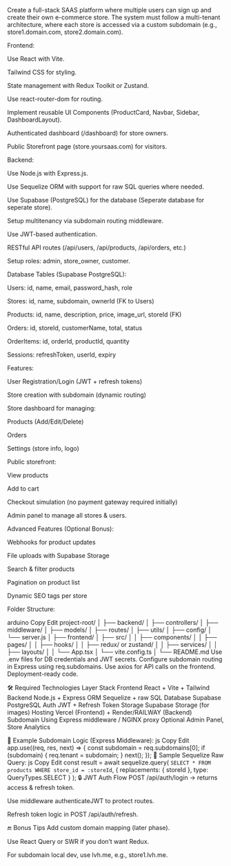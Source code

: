 Create a full-stack SAAS platform where multiple users can sign up and create their own e-commerce store. The system must follow a multi-tenant architecture, where each store is accessed via a custom subdomain (e.g., store1.domain.com, store2.domain.com).

Frontend:

Use React with Vite.

Tailwind CSS for styling.

State management with Redux Toolkit or Zustand.

Use react-router-dom for routing.

Implement reusable UI Components (ProductCard, Navbar, Sidebar, DashboardLayout).

Authenticated dashboard (/dashboard) for store owners.

Public Storefront page (store.yoursaas.com) for visitors.

Backend:

Use Node.js with Express.js.

Use Sequelize ORM with support for raw SQL queries where needed.

Use Supabase (PostgreSQL) for the database (Seperate database for seperate store).

Setup multitenancy via subdomain routing middleware.

Use JWT-based authentication.

RESTful API routes (/api/users, /api/products, /api/orders, etc.)

Setup roles: admin, store_owner, customer.

Database Tables (Supabase PostgreSQL):

Users: id, name, email, password_hash, role

Stores: id, name, subdomain, ownerId (FK to Users)

Products: id, name, description, price, image_url, storeId (FK)

Orders: id, storeId, customerName, total, status

OrderItems: id, orderId, productId, quantity

Sessions: refreshToken, userId, expiry

Features:

User Registration/Login (JWT + refresh tokens)

Store creation with subdomain (dynamic routing)

Store dashboard for managing:

Products (Add/Edit/Delete)

Orders

Settings (store info, logo)

Public storefront:

View products

Add to cart

Checkout simulation (no payment gateway required initially)

Admin panel to manage all stores & users.

Advanced Features (Optional Bonus):

Webhooks for product updates

File uploads with Supabase Storage

Search & filter products

Pagination on product list

Dynamic SEO tags per store

Folder Structure:

arduino
Copy
Edit
project-root/
│
├── backend/
│   ├── controllers/
│   ├── middleware/
│   ├── models/
│   ├── routes/
│   ├── utils/
│   ├── config/
│   └── server.js
│
├── frontend/
│   ├── src/
│   │   ├── components/
│   │   ├── pages/
│   │   ├── hooks/
│   │   ├── redux/ or zustand/
│   │   ├── services/
│   │   ├── layouts/
│   │   └── App.tsx
│   └── vite.config.ts
│
└── README.md
Use .env files for DB credentials and JWT secrets. Configure subdomain routing in Express using req.subdomains. Use axios for API calls on the frontend. Deployment-ready code.

🛠 Required Technologies
Layer	Stack
Frontend	React + Vite + Tailwind
Backend	Node.js + Express
ORM	Sequelize + raw SQL
Database	Supabase PostgreSQL
Auth	JWT + Refresh Token
Storage	Supabase Storage (for images)
Hosting	Vercel (Frontend) + Render/RAILWAY (Backend)
Subdomain	Using Express middleware / NGINX proxy
Optional	Admin Panel, Store Analytics

🔑 Example Subdomain Logic (Express Middleware):
js
Copy
Edit
app.use((req, res, next) => {
  const subdomain = req.subdomains[0];
  if (subdomain) {
    req.tenant = subdomain;
  }
  next();
});
🔗 Sample Sequelize Raw Query:
js
Copy
Edit
const result = await sequelize.query(
  `SELECT * FROM products WHERE store_id = :storeId`,
  { replacements: { storeId }, type: QueryTypes.SELECT }
);
🔒 JWT Auth Flow
POST /api/auth/login → returns access & refresh token.

Use middleware authenticateJWT to protect routes.

Refresh token logic in POST /api/auth/refresh.

🔚 Bonus Tips
Add custom domain mapping (later phase).

Use React Query or SWR if you don’t want Redux.

For subdomain local dev, use lvh.me, e.g., store1.lvh.me.
